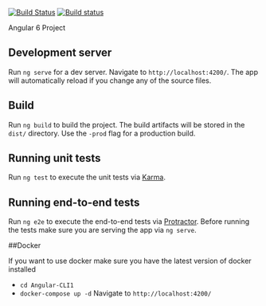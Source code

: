 [![Build Status](https://travis-ci.org/eskinderg/Angular.svg?branch=master)](https://travis-ci.org/eskinderg/Angular-CLI) [![Build status](https://ci.appveyor.com/api/projects/status/xortrnvhoggxxsxd/branch/master?svg=true)](https://ci.appveyor.com/project/eskinderg/angular-cli/branch/master)

Angular 6 Project

## Development server

Run `ng serve` for a dev server. Navigate to `http://localhost:4200/`. The app will automatically reload if you change any of the source files.

## Build

Run `ng build` to build the project. The build artifacts will be stored in the `dist/` directory. Use the `-prod` flag for a production build.

## Running unit tests

Run `ng test` to execute the unit tests via [Karma](https://karma-runner.github.io).

## Running end-to-end tests

Run `ng e2e` to execute the end-to-end tests via [Protractor](http://www.protractortest.org/).
Before running the tests make sure you are serving the app via `ng serve`.

##Docker

If you want to use docker make sure you have the latest version of docker installed
-   `cd Angular-CLI1`
-   `docker-compose up -d`
Navigate to `http://localhost:4200/`
